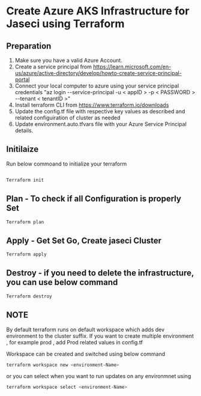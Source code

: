 
# Create Azure AKS Infrastructure for Jaseci using Terraform #

## Preparation #

1) Make sure you have a valid Azure Account.
2) Create a service principal from https://learn.microsoft.com/en-us/azure/active-directory/develop/howto-create-service-principal-portal
3) Connect your local computer to azure using your service principal credentials "az login --service-principal -u < appID > -p < PASSWORD > --tenant < tenantID >"
4) Install terraform CLI from https://www.terraform.io/downloads
5) Update the config.tf file with respective key values as described and related configuiration of cluster as needed
6) Update environment.auto.tfvars file with your Azure Service Principal details.

## Initilaize ##

Run below commoand to initialize your terraform

```bash

Terraform init

```

## Plan - To check if all Configuration is properly Set ##

```bash
Terraform plan
```
## Apply - Get Set Go, Create jaseci Cluster  ##

```bash
Terraform apply
```

## Destroy - if you need to delete the infrastructure, you can use below command  ##

```bash
Terraform destroy
```

## NOTE  ##

By default terraform runs on default workspace which adds dev environment to the cluster suffix. If you want to create multiple environment , for example prod , add Prod related values in config.tf

Workspace can be created and switched using below command

```bash
terraform workspace new <environment-Name>
```

or you can select when you want to run updates on any environmnet using 

```bash
terraform workspace select <environment-Name>
```

